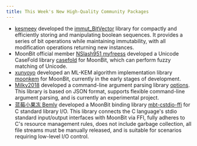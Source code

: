 ```yaml
---
title: This Week's New High-Quality Community Packages
---
```


- [kesmeey](https://github.com/kesmeey) developed the [immut_BitVector](https://github.com/moonbit-community/immut_BitVector) library for compactly and efficiently storing and manipulating boolean sequences. It provides a series of bit operations while maintaining immutability, with all modification operations returning new instances.
- MoonBit official member [NSlash951 myfreess](https://github.com/myfreess) developed a Unicode CaseFold library [casefold](https://github.com/myfreess/casefold) for MoonBit, which can perform fuzzy matching of Unicode.
- [xunyoyo](https://github.com/xunyoyo) developed an ML-KEM algorithm implementation library [moonkem](https://github.com/moonbit-community/moonkem) for MoonBit, currently in the early stages of development.
- [Milky2018](https://github.com/Milky2018) developed a command-line argument parsing library [options](https://github.com/Milky2018/options). This library is based on JSON format, supports flexible command-line argument parsing, and is currently an experimental project.
- [蓝莓小果冻 Bemly](https://github.com/Bemly) developed a MoonBit binding library [mbt-cstdio-ffi](https://github.com/Bemly/mbt-cstdio-ffi) for C standard library I/O. This library connects the C language's stdio standard input/output interfaces with MoonBit via FFI, fully adheres to C's resource management rules, does not include garbage collection, all file streams must be manually released, and is suitable for scenarios requiring low-level I/O control.
